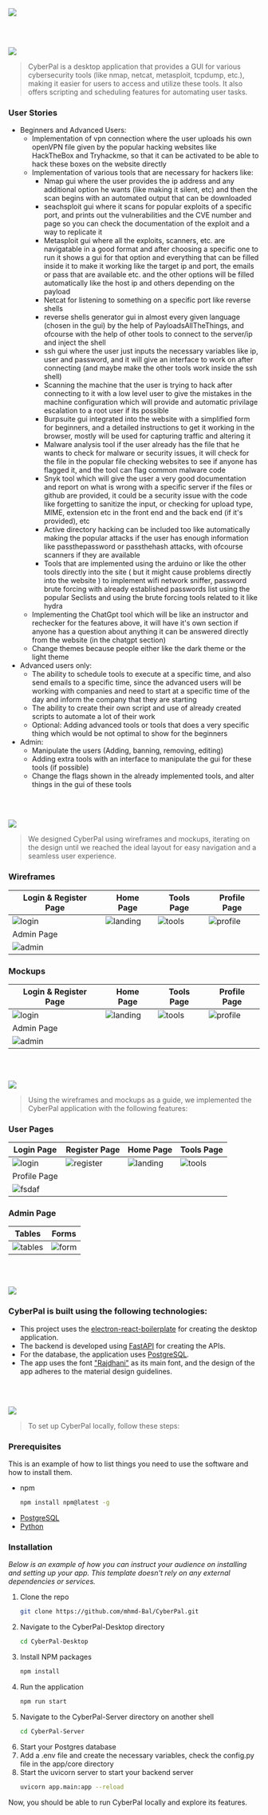 <img src="./readme/title1.svg"/>

<br><br>

<!-- project philosophy -->
<img src="./readme/title2.svg"/>

> CyberPal is a desktop application that provides a GUI for various cybersecurity tools (like nmap, netcat, metasploit, tcpdump, etc.), making it easier for users to access and utilize these tools. It also offers scripting and scheduling features for automating user tasks.


### User Stories
- Beginners and Advanced Users:
	- Implementation of vpn connection where the user uploads his own openVPN file given by the popular hacking websites like HackTheBox and Tryhackme, so that it can be activated to be able to hack these boxes on the website directly
	- Implementation of various tools that are necessary for hackers like:
		- Nmap gui where the user provides the ip address and any additional option he wants (like making it silent, etc) and then the scan begins with an automated output that can be downloaded
		- seachsploit gui where it scans for popular exploits of a specific port, and prints out the vulnerabilities and the CVE number and page so you can check the documentation of the exploit and a way to replicate it
		- Metasploit gui where all the exploits, scanners, etc. are navigatable in a good format and after choosing a specific one to run it shows a gui for that option and everything that can be filled inside it to make it working like the target ip and port, the emails or pass that are available etc. and the other options will be filled automatically like the host ip and others depending on the payload
		- Netcat for listening to something on a specific port like reverse shells
		- reverse shells generator gui in almost every given language (chosen in the gui) by the help of PayloadsAllTheThings, and ofcourse with the help of other tools to connect to the server/ip and inject the shell
		- ssh gui where the user just inputs the necessary variables like ip, user and password, and it will give an interface to work on after connecting (and maybe make the other tools work inside the ssh shell) 
		- Scanning the machine that the user is trying to hack after connecting to it with a low level user to give the mistakes in the machine configuration which will provide and automatic privilage escalation to a root user if its possible
		- Burpsuite gui integrated into the website with a simplified form for beginners, and a detailed instructions to get it working in the browser, mostly will be used for capturing traffic and altering it
		- Malware analysis tool if the user already has the file that he wants to check for malware or security issues, it will check for the file in the popular file checking websites to see if anyone has flagged it, and the tool can flag common malware code
		- Snyk tool which will give the user a very good documentation and report on what is wrong with a specific server if the files or github are provided, it could be a security issue with the code like forgetting to sanitize the input, or checking for upload type, MIME, extension etc in the front end and the back end (if it's provided), etc
		- Active directory hacking can be included too like automatically making the popular attacks if the user has enough information like passthepassword or passthehash attacks, with ofcourse scanners if they are available
		- Tools that are implemented using the arduino or like the other tools directly into the site ( but it might cause problems directly into the website ) to implement wifi network sniffer, password brute forcing with already established passwords list using the popular  Seclists and using the brute forcing tools related to it like hydra
	- Implementing the ChatGpt tool which will be like an instructor and rechecker for the features above, it will have it's own section if anyone has a question about anything it can be answered directly from the website (in the chatgpt section)
	- Change themes because people either like the dark theme or the light theme
- Advanced users only:
	- The ability to schedule tools to execute at a specific time, and also send emails to a specific time, since the advanced users will be working with companies and need to start at a specific time of the day and inform the company that they are starting
	- The ability to create their own script and use of already created scripts to automate a lot of their work
	- Optional: Adding advanced tools or tools that does a very specific thing which would be not optimal to show for the beginners
- Admin:
	- Manipulate the users (Adding, banning, removing, editing)
	- Adding extra tools with an interface to manipulate the gui for these tools (if possible)
	- Change the flags shown in the already implemented tools, and alter things in the gui of these tools

<br><br>

<!-- Prototyping -->
<img src="./readme/title3.svg"/>

> We designed CyberPal using wireframes and mockups, iterating on the design until we reached the ideal layout for easy navigation and a seamless user experience.

### Wireframes
| Login & Register Page  | Home Page |  Tools Page | Profile Page |
| ---| ---| ---| ---|
| ![login](./readme/demo/wireframes/Login%20and%20Register%20Page.png) | ![landing](./readme/demo/wireframes/Home%20Page.png) | ![tools](./readme/demo/wireframes/Tools%20Page.png) | ![profile](./readme/demo/wireframes/Schedule%20-%20Scripts%20-%20Favorite%20Scripts.png)
| Admin Page |
| ![admin](./readme/demo/wireframes/Admin%20Panel.png) |

### Mockups
| Login & Register Page  | Home Page |  Tools Page | Profile Page |
| ---| ---| ---| ---|
| ![login](./readme/demo/mockups/Mockups%20-%20Login%20and%20Register%20Page.png) | ![landing](./readme/demo/mockups/Mockups%20-%20Home%20Page.png) | ![tools](./readme/demo/mockups/Mockups%20-%20Tools%20Page.png) | ![profile](./readme/demo/mockups/Mockups%20-Schedule%20-%20Scripts%20-%20Favorite%20Scripts.png)
| Admin Page |
| ![admin](./readme/demo/mockups/Mockups%20-%20Admin%20Panel.png) |

<br><br>

<!-- Implementation -->
<img src="./readme/title4.svg"/>

> Using the wireframes and mockups as a guide, we implemented the CyberPal application with the following features:

### User Pages
| Login Page  | Register Page | Home Page | Tools Page |
| ---| ---| ---| ---|
| ![login](./readme/demo/implementation/Login%20Page.png) | ![register](./readme/demo/implementation/Signup%20Page.png) | ![landing](./readme/demo/implementation/Landing%20Page.png) | ![tools](./readme/demo/implementation/Tools%20Page.png) |
| Profile Page  |
| ![fsdaf](https://placehold.co/900x1600) |

### Admin Page
| Tables  | Forms |
| ---| ---|
| ![tables](./readme/demo/implementation/Admin%20Page%20table.png) | ![form](./readme/demo/implementation/Admin%20Page%20Form.png) |

<br><br>

<!-- Tech stack -->
<img src="./readme/title5.svg"/>

### CyberPal is built using the following technologies:

- This project uses the [electron-react-boilerplate](https://github.com/electron-react-boilerplate/electron-react-boilerplate) for creating the desktop application.
- The backend is developed using [FastAPI](https://fastapi.tiangolo.com/) for creating the APIs.
- For the database, the application uses [PostgreSQL](https://www.postgresql.org/).
- The app uses the font ["Rajdhani"](https://fonts.google.com/specimen/Rajdhani) as its main font, and the design of the app adheres to the material design guidelines.

<br><br>

<!-- How to run -->
<img src="./readme/title6.svg"/>

> To set up CyberPal locally, follow these steps:

### Prerequisites

This is an example of how to list things you need to use the software and how to install them.
* npm
  ```sh
  npm install npm@latest -g
  ```
* [PostgreSQL](https://www.postgresql.org/download/)
* [Python](https://www.python.org/downloads/)

### Installation

_Below is an example of how you can instruct your audience on installing and setting up your app. This template doesn't rely on any external dependencies or services._

1. Clone the repo
   ```sh
   git clone https://github.com/mhmd-Bal/CyberPal.git
   ```
2. Navigate to the CyberPal-Desktop directory
   ```sh
   cd CyberPal-Desktop
   ```
2. Install NPM packages
   ```sh
   npm install
   ```
3. Run the application
   ```sh
   npm run start
   ```
4. Navigate to the CyberPal-Server directory on another shell
   ```sh
   cd CyberPal-Server
   ```
5. Start your Postgres database
5. Add a .env file and create the necessary variables, check the config.py file in the app/core directory
6. Start the uvicorn server to start your backend server
   ```sh
   uvicorn app.main:app --reload
   ```

Now, you should be able to run CyberPal locally and explore its features.